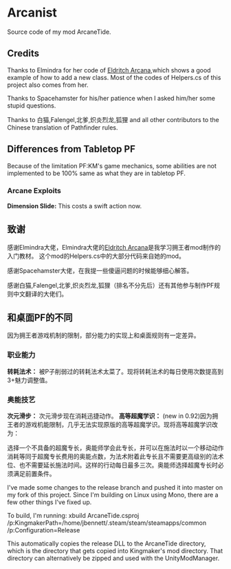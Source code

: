 # Arcanist
Source code of my mod ArcaneTide.

## Credits
Thanks to Elmindra for her code of [Eldritch Arcana](https://github.com/jennyem/pathfinder-mods),which shows a good example of how to add a new class.
Most of the codes of Helpers.cs of this project also comes from her.

Thanks to Spacehamster for his/her patience when I asked him/her some stupid questions.

Thanks to 白猫,Falengel,北爹,炽炎烈龙,狐狸 and all other contributors to the Chinese translation of Pathfinder rules.

## Differences from Tabletop PF
Because of the limitation PF:KM's game mechanics, some abilities are not implemented to be 100% same as what they are in tabletop PF.
### Arcane Exploits
**Dimension Slide:** This costs a swift action now.

## 致谢
感谢Elmindra大佬，Elmindra大佬的[Eldritch Arcana](https://github.com/jennyem/pathfinder-mods)是我学习拥王者mod制作的入门教材。
这个mod的Helpers.cs中的大部分代码来自她的mod。

感谢Spacehamster大佬，在我提一些傻逼问题的时候能够细心解答。

感谢白猫,Falengel,北爹,炽炎烈龙,狐狸（排名不分先后）还有其他参与制作PF规则中文翻译的大佬们。

## 和桌面PF的不同
因为拥王者游戏机制的限制，部分能力的实现上和桌面规则有一定差异。
### 职业能力
**转耗法术：** 被P子削弱过的转耗法术太菜了。现将转耗法术的每日使用次数提高到3+魅力调整值。
### 奥能技艺
**次元滑步：** 次元滑步现在消耗迅捷动作。
**高等超魔学识：** (new in 0.92)因为拥王者的游戏机能限制，几乎无法实现原版的高等超魔学识。现将高等超魔学识改为：

选择一个不具备的超魔专长，奥能师学会此专长，并可以在施法时以一个移动动作消耗等同于超魔专长费用的奥能点数，为法术附着此专长且不需要更高级别的法术位、也不需要延长施法时间。这样的行动每日最多三次。奥能师选择超魔专长时必须满足前置条件。


I've made some changes to the release branch and pushed it into master on my fork of this project. Since I'm building on Linux using Mono, there are a few other things I've fixed up.

To build, I'm running:
xbuild ArcaneTide.csproj /p:KingmakerPath=/home/jbennett/.steam/steam/steamapps/common /p:Configuration=Release

This automatically copies the release DLL to the ArcaneTide directory, which is the directory that gets copied into Kingmaker's mod directory. That directory can alternatively be zipped and used with the UnityModManager.
